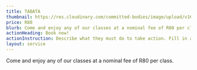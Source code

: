```yaml
---
title: TABATA
thumbnail: https://res.cloudinary.com/committed-bodies/image/upload/v1642662057/services/Take-back-Your_Life-Gallery5.png
price: R80
blurb: Come and enjoy any of our classes at a nominal fee of R80 per class.
actionHeading: Book now!
actionInstruction: Describe what they must do to take action. Fill in a form? Click a button? Phone us?
layout: service
---
```

Come and enjoy any of our classes at a nominal fee of R80 per class.